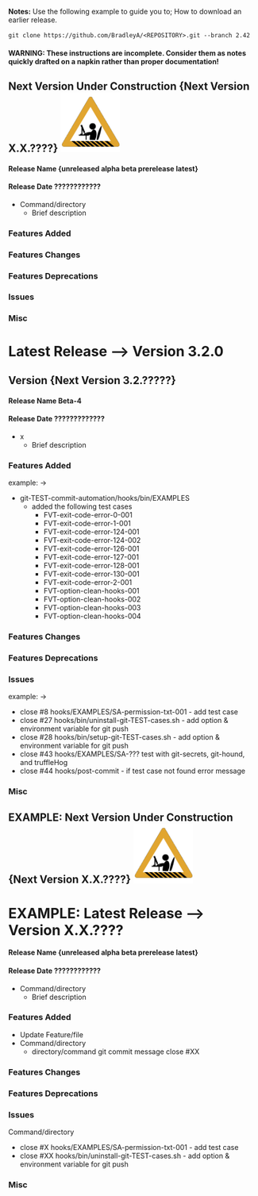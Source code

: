 **Notes:** Use the following example to guide you to; How to download an earlier release.

    git clone https://github.com/BradleyA/<REPOSITORY>.git --branch 2.42
#### WARNING: These instructions are incomplete. Consider them as notes quickly drafted on a napkin rather than proper documentation!


## Next Version Under Construction {Next Version  X.X.????}  <img id="Construction" src="images/construction-icon.gif" width="120">
#### Release Name  {unreleased alpha beta prerelease latest}
#### Release Date  ????????????
- Command/directory
  - Brief description

### Features Added
### Features Changes
### Features Deprecations
### Issues
### Misc


# Latest Release -->  Version  3.2.0
## Version  {Next Version 3.2.?????}  
#### Release Name  Beta-4
#### Release Date ?????????????
- x
  - Brief description

### Features Added
example: ->
* git-TEST-commit-automation/hooks/bin/EXAMPLES
  * added the following test cases
    * FVT-exit-code-error-0-001
    * FVT-exit-code-error-1-001
    * FVT-exit-code-error-124-001
    * FVT-exit-code-error-124-002
    * FVT-exit-code-error-126-001
    * FVT-exit-code-error-127-001
    * FVT-exit-code-error-128-001
    * FVT-exit-code-error-130-001
    * FVT-exit-code-error-2-001
    * FVT-option-clean-hooks-001
    * FVT-option-clean-hooks-002
    * FVT-option-clean-hooks-003
    * FVT-option-clean-hooks-004

### Features Changes
### Features Deprecations
### Issues
example:  ->
* close #8  hooks/EXAMPLES/SA-permission-txt-001 - add test case
* close #27 hooks/bin/uninstall-git-TEST-cases.sh - add option & environment variable for git push
* close #28 hooks/bin/setup-git-TEST-cases.sh - add option & environment variable for git push
* close #43 hooks/EXAMPLES/SA-??? test with git-secrets, git-hound, and truffleHog
* close #44 hooks/post-commit - if test case not found error message

### Misc


## EXAMPLE: Next Version Under Construction {Next Version  X.X.????}  <img id="Construction" src="images/construction-icon.gif" width="120">
# EXAMPLE: Latest Release -->  Version  X.X.????
#### Release Name  {unreleased alpha beta prerelease latest}
#### Release Date  ????????????
* Command/directory
  * Brief description

### Features Added
* Update Feature/file
* Command/directory
  * directory/command   git commit message close #XX
  
### Features Changes
### Features Deprecations
### Issues
Command/directory
* close #X  hooks/EXAMPLES/SA-permission-txt-001 - add test case
* close #XX hooks/bin/uninstall-git-TEST-cases.sh - add option & environment variable for git push

### Misc
